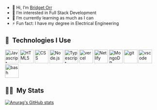 - 👋 Hi, I’m <a href="https://www.linkedin.com/in/bridget-orr-bb2b1221a/">Bridget Orr</a>
- 👀 I’m interested in Full Stack Development
- 🌱 I’m currently learning as much as I can
- ⚡ Fun fact: I have my degree in Electrical Engineering

<!---
bridgetorr17/bridgetorr17 is a ✨ special ✨ repository because its `README.md` (this file) appears on your GitHub profile.
You can click the Preview link to take a look at your changes.
--->
<h2> 🚀 &nbsp;Technologies I Use</h2>
<p align="left">
<img src="https://cdn.jsdelivr.net/gh/devicons/devicon@latest/icons/javascript/javascript-original.svg" alt="Javascript" width="45" height="45"/>
<img src="https://cdn.jsdelivr.net/gh/devicons/devicon@latest/icons/html5/html5-original.svg" alt="HTML5" width="45" height="45" />
<img src="https://cdn.jsdelivr.net/gh/devicons/devicon@latest/icons/css3/css3-original.svg" alt="CSS" width="45" height="45"/>          
<img src="https://cdn.jsdelivr.net/gh/devicons/devicon@latest/icons/nodejs/nodejs-original-wordmark.svg" alt="Node.js" width="45" height="45"/>
<img src="https://cdn.jsdelivr.net/gh/devicons/devicon@latest/icons/typescript/typescript-original.svg" alt="Typescript" width="45" height="45"/>
<img src="https://cdn.jsdelivr.net/gh/devicons/devicon@latest/icons/vercel/vercel-original.svg" alt="vercel" width="45" height="45"/>
<img src="https://cdn.jsdelivr.net/gh/devicons/devicon@latest/icons/netlify/netlify-original.svg" alt="Netlify" width="45" height="45"/>
<img src="https://cdn.jsdelivr.net/gh/devicons/devicon@latest/icons/mongodb/mongodb-original-wordmark.svg" alt="MongoDB" width="45" height="45"/>
<img src="https://cdn.jsdelivr.net/gh/devicons/devicon@latest/icons/git/git-original.svg" alt="git" width="45" height="45"/>
<img src="https://cdn.jsdelivr.net/gh/devicons/devicon/icons/vscode/vscode-original.svg" alt="vscode" width="45" height="45"/>
<img src="https://cdn.jsdelivr.net/gh/devicons/devicon/icons/bash/bash-original.svg" alt="bash" width="45" height="45"/>
</p>

<h2>👩‍💻 &nbsp;My Stats</h2>

[![Anurag's GitHub stats](https://github-readme-stats.vercel.app/api?username=bridgetorr17&show_icons=true&icon_color=de5bd1&theme=dark&)](https://github.com/bridgetorr17/github-readme-stats)
